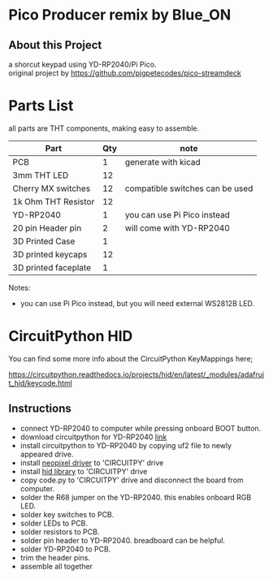 # Pico Producer remix by Blue_ON

## About this Project

a shorcut keypad using YD-RP2040/Pi Pico.\
original project by https://github.com/pjgpetecodes/pico-streamdeck

# Parts List
all parts are THT components, making easy to assemble.

| Part | Qty | note |
|------|-----|------|
| PCB | 1 | generate with kicad |
| 3mm THT LED | 12 |  |
| Cherry MX switches | 12 | compatible switches can be used | 
| 1k Ohm THT Resistor | 12 |  |
| YD-RP2040 | 1 | you can use Pi Pico instead |
| 20 pin Header pin | 2 | will come with YD-RP2040 |
| 3D Printed Case | 1 |  |
| 3D printed keycaps | 12 |  |
| 3D printed faceplate | 1 |  |

Notes: 
- you can use Pi Pico instead, but you will need external WS2812B LED. 

# CircuitPython HID

You can find some more info about the CircuitPython KeyMappings here;

https://circuitpython.readthedocs.io/projects/hid/en/latest/_modules/adafruit_hid/keycode.html

## Instructions
- connect YD-RP2040 to computer while pressing onboard BOOT button.
- download circuitpython for YD-RP2040 [link](https://circuitpython.org/board/vcc_gnd_yd_rp2040/)
- install circuitpython to YD-RP2040 by copying uf2 file to newly appeared drive.
- install [neopixel driver](https://github.com/adafruit/Adafruit_CircuitPython_NeoPixel/releases) to 'CIRCUITPY' drive
- install [hid library](https://github.com/adafruit/Adafruit_CircuitPython_HID/releases) to 'CIRCUITPY' drive
- copy code.py to 'CIRCUITPY' drive and disconnect the board from computer.
- solder the R68 jumper on the YD-RP2040. this enables onboard RGB LED.
- solder key switches to PCB.
- solder LEDs to PCB.
- solder resistors to PCB.
- solder pin header to YD-RP2040. breadboard can be helpful.
- solder YD-RP2040 to PCB.
- trim the header pins.
- assemble all together